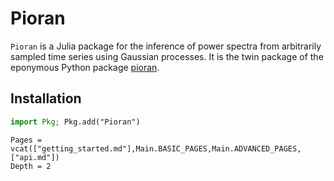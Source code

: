 # Pioran

`Pioran` is a Julia package for the inference of power spectra from arbitrarily sampled time series using Gaussian processes. It is the twin package of the eponymous Python package [pioran](https://github.com/mlefkir/pioran). 

## Installation

```julia
import Pkg; Pkg.add("Pioran")
```



```@contents
Pages = vcat(["getting_started.md"],Main.BASIC_PAGES,Main.ADVANCED_PAGES,["api.md"])
Depth = 2
```
